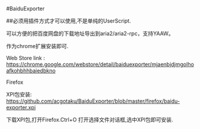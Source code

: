#BaiduExporter

##必须用插件方式才可以使用,不是单纯的UserScript.

可以方便的把百度网盘的下载地址导出到aria2/aria2-rpc，支持YAAW。

作为chrome扩展安装即可.

Web Store link : https://chrome.google.com/webstore/detail/baiduexporter/mjaenbjdjmgolhoafkohbhhbaiedbkno

Firefox

XPI包安装:
https://github.com/acgotaku/BaiduExporter/blob/master/firefox/baidu-exporter.xpi

下载XPI包,打开Firefox.Ctrl+O 打开选择文件对话框,选中XPI包即可安装.
